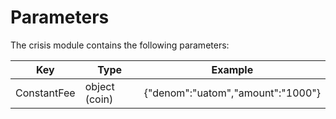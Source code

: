 <!--
order: 4
-->

# Parameters

The crisis module contains the following parameters:

| Key         | Type          | Example                           |
|-------------|---------------|-----------------------------------|
| ConstantFee | object (coin) | {"denom":"uatom","amount":"1000"} |
